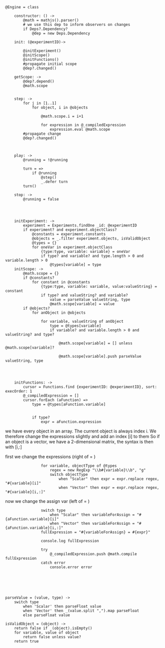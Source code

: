

	@Engine = class
		
		constructor: () ->
			@math = mathjs().parser()
			# we use this dep to inform observers on changes
			if Deps?.Dependency?
				@dep = new Deps.Dependency

		init: (@experimentID)->
		
			@initExperiment()
			@initScope()
			@initFunctions()
			#propagate initial scope
			@dep?.changed()
		
		getScope: ->
			@dep?.depend()
			@math.scope
				

		step: ->
			for j in [1..1]
				for object, i in @objects
					
					@math.scope.i = i+1
					
					for expression in @_compiledExpression
						expression.eval @math.scope
			#propagate change
			@dep?.changed()
			
			
				
		play: ->
			@running = !@running
			
			turn = =>
				if @running
					@step() 
					_.defer turn
			turn()

		stop: ->
			@running = false
			



		initExperiment: ->
			experiment = Experiments.findOne _id: @experimentID
			if experiment? and experiment.objectClass?
				@constants = experiment.constants
				@objects = _.filter experiment.objects, isValidObject
				@types = {}
				for oneVar in experiment.objectClass
					{type:type, variable: variable} = oneVar
					if type? and variable? and type.length > 0 and variable.length > 0
						@types[variable] = type
		initScope: ->
			@math.scope = {}
			if @constants?
				for constant in @constants
					{type:type, variable: variable, value:valueString} = constant
					if type? and valueString? and variable?
						value = parseValue valueString, type
						@math.scope[variable] = value
			if @objects?
				for anObject in @objects

					for variable, valueString of anObject
						type = @types[variable]
						if variable? and variable.length > 0 and valueString? and type?

							@math.scope[variable] = [] unless @math.scope[variable]?
							
							@math.scope[variable].push parseValue valueString, type
						
		
			

		initFunctions: ->
			cursor = Functions.find {experimentID: @experimentID}, sort: execOrder: 1
			@_compiledExpression = []
			cursor.forEach (aFunction) => 
				type = @types[aFunction.variable]
				
				
				if type?
					expr = aFunction.expression

we have every object in an array. The current object is always index i. 
We therefore change the expressions slightly and add an index [i] to them
So if an object is a vector, we have a 2-dimensional matrix, the syntax is then with [i,:]
			

first we change the expressions (right of = )

					for variable, objectType of @types
						regex = new RegExp "\\b#{variable}\\b", "g"
						switch objectType
							when "Scalar" then expr = expr.replace regex, "#{variable}[i]"
							when "Vector" then expr = expr.replace regex, "#{variable}[i,:]"

now we change the assign var (left of = )						

					switch type
						when "Scalar" then variableForAssign = "#{aFunction.variable}[i]"
						when "Vector" then variableForAssign = "#{aFunction.variable}[i,:]"
					fullExpression = "#{variableForAssign} = #{expr}"
					
					console.log fullExpression

					try
						@_compiledExpression.push @math.compile fullExpression
					catch error
						console.error error
				


		
		

	parseValue = (value, type) ->
		switch type
			when 'Scalar' then parseFloat value
			when 'Vector' then _(value.split ",").map parseFloat
			else parseFloat value

	isValidObject = (object) ->
		return false if _(object).isEmpty()
		for variable, value of object
			return false unless value?
		return true
